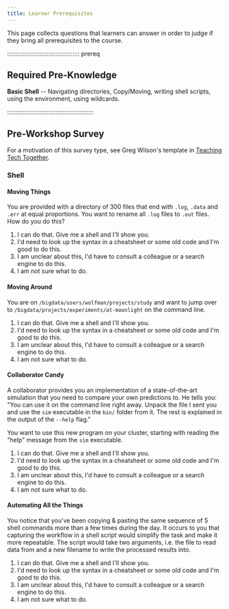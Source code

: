 ```yaml
---
title: Learner Prerequisites
---
```


This page collects questions that learners can answer in order to judge if they
bring all prerequisites to the course.

::::::::::::::::::::::::::::::::::::::::::  prereq

## Required Pre-Knowledge

**Basic Shell** -- Navigating directories, Copy/Moving, writing shell
scripts, using the environment, using wildcards.


::::::::::::::::::::::::::::::::::::::::::::::::::

## Pre-Workshop Survey

For a motivation of this survey type, see Greg Wilson's template in [Teaching
Tech Together](https://teachtogether.tech/en/index.html#s:checklists-preassess).

### Shell

#### Moving Things

You are provided with a directory of 300 files that end with `.log`, `.data`
and `.err` at equal proportions. You want to rename all `.log` files to `.out`
files. How do you do this?

1. I can do that. Give me a shell and I'll show you.
2. I'd need to look up the syntax in a cheatsheet or some old code and I'm good
  to do this.
3. I am unclear about this, I'd have to consult a colleague or a search engine
  to do this.
4. I am not sure what to do.

#### Moving Around

You are on `/bigdata/users/wolfman/projects/study` and want to jump over to
`/bigdata/projects/experiments/at-moonlight` on the command line.

1. I can do that. Give me a shell and I'll show you.
2. I'd need to look up the syntax in a cheatsheet or some old code and I'm good
  to do this.
3. I am unclear about this, I'd have to consult a colleague or a search engine
  to do this.
4. I am not sure what to do.

#### Collaborator Candy

A collaborator provides you an implementation of a state-of-the-art simulation
that you need to compare your own predictions to. He tells you: "You can use it
on the command line right away. Unpack the file I sent you and use the `sim`
executable in the `bin/` folder from it. The rest is explained in the output of
the `--help` flag."

You want to use this new program on your cluster, starting with reading the
"help" message from the `sim` executable.

1. I can do that. Give me a shell and I'll show you.
2. I'd need to look up the syntax in a cheatsheet or some old code and I'm good
  to do this.
3. I am unclear about this, I'd have to consult a colleague or a search engine
  to do this.
4. I am not sure what to do.

#### Automating All the Things

You notice that you've been copying \& pasting the same sequence of 5 shell
commands more than a few times during the day. It occurs to you that capturing
the workflow in a shell script would simplify the task and make it more
repeatable. The script would take two arguments, i.e. the file to read data
from and a new filename to write the processed results into.

1. I can do that. Give me a shell and I'll show you.
2. I'd need to look up the syntax in a cheatsheet or some old code and I'm good
  to do this.
3. I am unclear about this, I'd have to consult a colleague or a search engine
  to do this.
4. I am not sure what to do.


